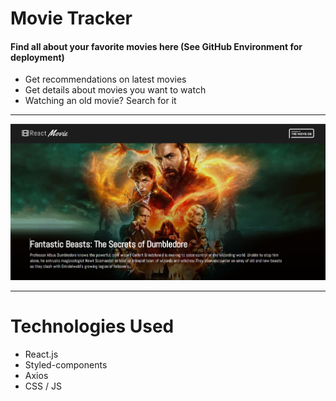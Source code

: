 # Movie Tracker

#### Find all about your favorite movies here (See GitHub Environment for deployment)

* Get recommendations on latest movies
* Get details about movies you want to watch
* Watching an old movie? Search for it

*****************************
![MovieTrackerImage](./images/appSS.png)

*******************************
# Technologies Used
* React.js
* Styled-components
* Axios
* CSS / JS
